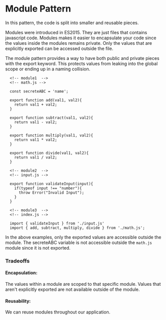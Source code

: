 # Module Pattern

In this pattern, the code is split into smaller and reusable pieces.

Modules were introduced in ES2015. They are just files that contains javascript code.
Modules makes it easier to encapsulate your code since the values inside the modules remains private.
Only the values that are explicitly exported can be accessed outside the file.

The module pattern provides a way to have both public and private pieces with the export keyword. This protects values from leaking into the global scope or ending up in a naming collision.

```
  <!-- module1  -->
  <!-- math.js -->

  const secreteABC = 'name';

  export function add(val1, val2){
    return val1 + val2;
  }

  export function subtract(val1, val2){
    return val1 - val2;
  }

  export function multiply(val1, val2){
    return val1 * val2;
  }

  export function divide(val1, val2){
    return val1 / val2;
  }
```

```
  <!-- module2  -->
  <!-- input.js -->

  export function validateInput(input){
    if(typeof input !== "number"){
      throw Error("Invalid Input");
    }
  }
```

```
  <!-- module3  -->
  <!-- index.js -->

  import { validateInput } from './input.js'
  import { add, subtract, multiply, divide } from './math.js';
```

In the above examples, only the exported values are accessible outside the module. The secreteABC variable is not accessible outside the `math.js` module since it is not exported.

### Tradeoffs

#### Encapsulation:

The values within a module are scoped to that specific module. Values that aren't explicitly exported are not available outside of the module.

#### Reusability:

We can reuse modules throughout our application.
